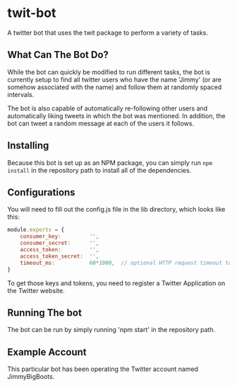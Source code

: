 # twit-bot
A twitter bot that uses the twit package to perform a variety of tasks.

## What Can The Bot Do?
While the bot can quickly be modified to run different tasks, the bot is currently setup to find all twitter users who have the name 'Jimmy' (or are somehow associated with the name) and follow them at randomly spaced intervals.

The bot is also capable of automatically re-following other users and automatically liking tweets in which the bot was mentioned. In addition, the bot can tweet a random message at each of the users it follows.

## Installing
Because this bot is set up as an NPM package, you can simply run `npm install` in the repository path to install all of the dependencies.

## Configurations
You will need to fill out the config.js file in the lib directory, which looks like this:

```javascript
module.exports = {
    consumer_key:         '',
    consumer_secret:      '',
    access_token:         '',
    access_token_secret:  '',
    timeout_ms:           60*1000,  // optional HTTP request timeout to apply to all requests.
}
```
To get those keys and tokens, you need to register a Twitter Application on the Twitter website.

## Running The bot
The bot can be run by simply running 'npm start' in the repository path.

## Example Account
This particular bot has been operating the Twitter account named JimmyBigBoots.
